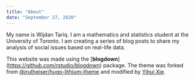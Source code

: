 ```yaml
---
title: "About"
date: "September 27, 2020"
---
```


My name is Wijdan Tariq. I am a mathematics and statistics student at the University of Toronto. I am creating a series of blog posts to share my analysis of social issues based on real-life data.

This website was made using the [**blogdown**] (https://github.com/rstudio/blogdown) package. The theme was forked from [@jrutheiser/hugo-lithium-theme](https://github.com/jrutheiser/hugo-lithium-theme) and modified by [Yihui Xie](https://github.com/yihui/hugo-lithium).